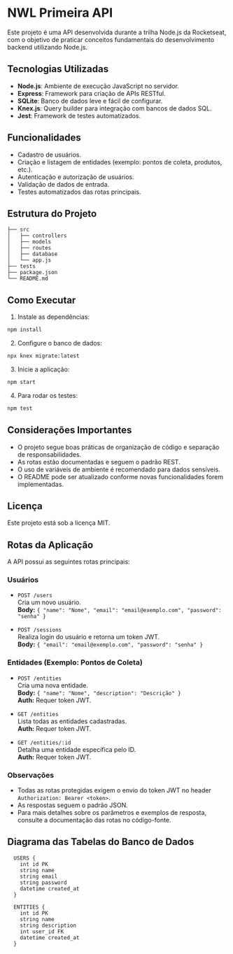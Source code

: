 # NWL Primeira API

Este projeto é uma API desenvolvida durante a trilha Node.js da Rocketseat, com o objetivo de praticar conceitos fundamentais do desenvolvimento backend utilizando Node.js.

## Tecnologias Utilizadas

- **Node.js**: Ambiente de execução JavaScript no servidor.
- **Express**: Framework para criação de APIs RESTful.
- **SQLite**: Banco de dados leve e fácil de configurar.
- **Knex.js**: Query builder para integração com bancos de dados SQL.
- **Jest**: Framework de testes automatizados.

## Funcionalidades

- Cadastro de usuários.
- Criação e listagem de entidades (exemplo: pontos de coleta, produtos, etc.).
- Autenticação e autorização de usuários.
- Validação de dados de entrada.
- Testes automatizados das rotas principais.

## Estrutura do Projeto

```
├── src
│   ├── controllers
│   ├── models
│   ├── routes
│   ├── database
│   └── app.js
├── tests
├── package.json
└── README.md
```

## Como Executar

1. Instale as dependências:
  ```bash
  npm install
  ```
2. Configure o banco de dados:
  ```bash
  npx knex migrate:latest
  ```
3. Inicie a aplicação:
  ```bash
  npm start
  ```
4. Para rodar os testes:
  ```bash
  npm test
  ```

## Considerações Importantes

- O projeto segue boas práticas de organização de código e separação de responsabilidades.
- As rotas estão documentadas e seguem o padrão REST.
- O uso de variáveis de ambiente é recomendado para dados sensíveis.
- O README pode ser atualizado conforme novas funcionalidades forem implementadas.

## Licença

Este projeto está sob a licença MIT.

## Rotas da Aplicação

A API possui as seguintes rotas principais:

### Usuários

- `POST /users`  
  Cria um novo usuário.  
  **Body:** `{ "name": "Nome", "email": "email@exemplo.com", "password": "senha" }`

- `POST /sessions`  
  Realiza login do usuário e retorna um token JWT.  
  **Body:** `{ "email": "email@exemplo.com", "password": "senha" }`

### Entidades (Exemplo: Pontos de Coleta)

- `POST /entities`  
  Cria uma nova entidade.  
  **Body:** `{ "name": "Nome", "description": "Descrição" }`  
  **Auth:** Requer token JWT.

- `GET /entities`  
  Lista todas as entidades cadastradas.  
  **Auth:** Requer token JWT.

- `GET /entities/:id`  
  Detalha uma entidade específica pelo ID.  
  **Auth:** Requer token JWT.

### Observações

- Todas as rotas protegidas exigem o envio do token JWT no header `Authorization: Bearer <token>`.
- As respostas seguem o padrão JSON.
- Para mais detalhes sobre os parâmetros e exemplos de resposta, consulte a documentação das rotas no código-fonte.

<!-- Crie uma seção contendo um diagrama mermaid com o fluxo mais importante da api -->
## Diagrama das Tabelas do Banco de Dados

```mermaid
  USERS {
    int id PK
    string name
    string email
    string password
    datetime created_at
  }
  
  ENTITIES {
    int id PK
    string name
    string description
    int user_id FK
    datetime created_at
  }
```